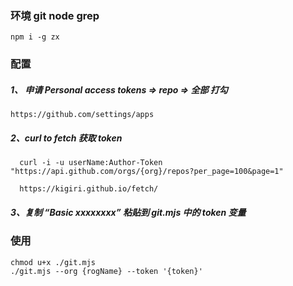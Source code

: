  
 ### 环境 git node grep
  ```
  npm i -g zx
  ```
 
 ### 配置
 ##### 1、 申请 Personal access tokens =>  repo => 全部 打勾
```
https://github.com/settings/apps
```
  ##### 2、curl to fetch  获取 token
```
  curl -i -u userName:Author-Token "https://api.github.com/orgs/{org}/repos?per_page=100&page=1"

  https://kigiri.github.io/fetch/
```
  ##### 3、复制 “Basic xxxxxxxx”  粘贴到 git.mjs 中的 token 变量

### 使用
 ```
 chmod u+x ./git.mjs
 ./git.mjs --org {rogName} --token '{token}'
 ```  